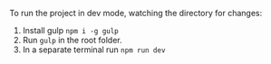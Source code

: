 To run the project in dev mode, watching the directory for changes:
1. Install gulp `npm i -g gulp`
2. Run `gulp` in the root folder.
3. In a separate terminal run `npm run dev`

